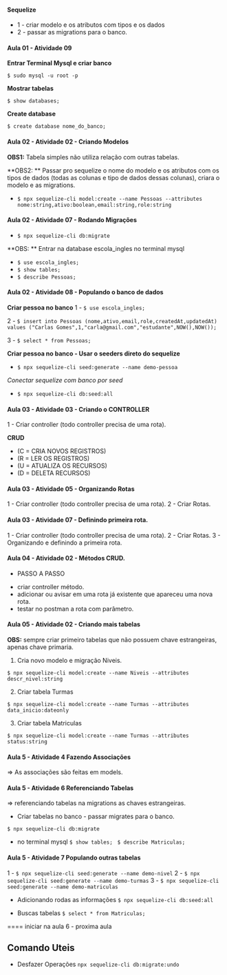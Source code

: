 #### Sequelize

- 1 - criar modelo e os atributos com tipos e os dados
- 2 - passar as migrations para o banco.

#### Aula 01 - Atividade 09

**Entrar Terminal Mysql e criar banco**

`$ sudo mysql -u root -p`

**Mostrar tabelas**

`$ show databases;`

**Create database**

`$ create database nome_do_banco;`

#### Aula 02 - Atividade 02 - Criando Modelos

**OBS1:** Tabela simples não utiliza relação com outras tabelas.

**OBS2: ** Passar pro sequelize o nome do modelo e os atributos com os tipos de dados (todas as colunas e tipo de dados dessas colunas), criara o modelo e as migrations.

- `$ npx sequelize-cli model:create --name Pessoas --attributes nome:string,ativo:boolean,email:string,role:string`

#### Aula 02 - Atividade 07 - Rodando Migrações

- `$ npx sequelize-cli db:migrate`

**OBS: ** Entrar na database escola_ingles no terminal mysql

- `$ use escola_ingles;`
- `$ show tables;`
- `$ describe Pessoas;`

#### Aula 02 - Atividade 08 - Populando o banco de dados

**Criar pessoa no banco**
1 - `$ use escola_ingles;`

2 - `$ insert into Pessoas (nome,ativo,email,role,createdAt,updatedAt) values ("Carlas Gomes",1,"carla@gmail.com","estudante",NOW(),NOW());`

3 - `$ select * from Pessoas;`

**Criar pessoa no banco - Usar o seeders direto do sequelize**

- `$ npx sequelize-cli seed:generate --name demo-pessoa`

_Conectar sequelize com banco por seed_

- `$ npx sequelize-cli db:seed:all`

#### Aula 03 - Atividade 03 - Criando o CONTROLLER

1 - Criar controller (todo controller precisa de uma rota).

**CRUD**

- (C = CRIA NOVOS REGISTROS)
- (R = LER OS REGISTROS)
- (U = ATUALIZA OS RECURSOS)
- (D = DELETA RECURSOS)

#### Aula 03 - Atividade 05 - Organizando Rotas

1 - Criar controller (todo controller precisa de uma rota).
2 - Criar Rotas.

#### Aula 03 - Atividade 07 - Definindo primeira rota.

1 - Criar controller (todo controller precisa de uma rota).
2 - Criar Rotas.
3 - Organizando e definindo a primeira rota.

#### Aula 04 - Atividade 02 - Métodos CRUD.

- PASSO A PASSO

* criar controller método.
* adicionar ou avisar em uma rota já existente que apareceu uma nova rota.
* testar no postman a rota com parâmetro.

#### Aula 05 - Atividade 02 - Criando mais tabelas

**OBS:** sempre criar primeiro tabelas que não possuem chave estrangeiras, apenas chave primaria.

1. Cria novo modelo e migração Niveis.

`$ npx sequelize-cli model:create --name Niveis --attributes descr_nivel:string`

2. Criar tabela Turmas

`$ npx sequelize-cli model:create --name Turmas --attributes data_inicio:dateonly`

3. Criar tabela Matriculas

`$ npx sequelize-cli model:create --name Turmas --attributes status:string`

#### Aula 5 - Atividade 4 Fazendo Associações

=> As associações são feitas em models.

#### Aula 5 - Atividade 6 Referenciando Tabelas

=> referenciando tabelas na migrations as chaves estrangeiras.

- Criar tabelas no banco - passar migrates para o banco.

`$ npx sequelize-cli db:migrate`

- no terminal mysql
  `$ show tables; `
  `$ describe Matriculas; `

#### Aula 5 - Atividade 7 Populando outras tabelas

1 - `$ npx sequelize-cli seed:generate --name demo-nivel`
2 - `$ npx sequelize-cli seed:generate --name demo-turmas`
3 - `$ npx sequelize-cli seed:generate --name demo-matriculas`

- Adicionando rodas as informações
  `$ npx sequelize-cli db:seed:all`

- Buscas tabelas
  `$ select * from Matriculas;`

==== iniciar na aula 6 - proxima aula

## Comando Uteis

- Desfazer Operações
  `npx sequelize-cli db:migrate:undo`
